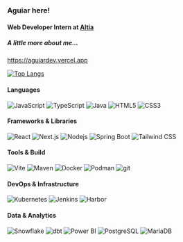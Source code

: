 <h3> Aguiar here! </h3>
<h4> Web Developer Intern at <a href="https://www.altia.es/es/altia">Altia </a></h4>

<h5> A little more about me... </h5>

https://aguiardev.vercel.app

<p align="left">
  <a href="https://github.com/aguiarsc?tab=repositories">
    <img src="https://readme.sainnhe.dev/api/top-langs/?username=aguiarsc&layout=compact&hide_progress=true&hide_border=true&border_radius=10&theme=github_dark&title_color=6cb6eb&text_color=c5cdd9&icon_color=d38aea&bg_color=333644" alt="Top Langs" />
  </a>
</p>

<body>
    <h4>Languages</h4>
    <p>
      <img alt="JavaScript" src="https://img.shields.io/badge/-JavaScript-F7DF1E?style=flat-square&logo=javascript&logoColor=black" />
      <img alt="TypeScript" src="https://img.shields.io/badge/-TypeScript-007ACC?style=flat-square&logo=typescript&logoColor=white" />
      <img alt="Java" src="https://img.shields.io/badge/-Java-ED8B00?style=flat-square&logo=openjdk&logoColor=white" />
      <img alt="HTML5" src="https://img.shields.io/badge/-HTML5-E34F26?style=flat-square&logo=html5&logoColor=white" />
      <img alt="CSS3" src="https://img.shields.io/badge/-CSS3-1572B6?style=flat-square&logo=css3&logoColor=white" />
    </p>

  <h4>Frameworks & Libraries</h4>
    <p>
      <img alt="React" src="https://img.shields.io/badge/-React-45b8d8?style=flat-square&logo=react&logoColor=white" />
      <img alt="Next.js" src="https://img.shields.io/badge/-Next.js-000000?style=flat-square&logo=next.js&logoColor=white" />
      <img alt="Nodejs" src="https://img.shields.io/badge/-Nodejs-43853d?style=flat-square&logo=Node.js&logoColor=white" />
      <img alt="Spring Boot" src="https://img.shields.io/badge/-Spring_Boot-6DB33F?style=flat-square&logo=spring-boot&logoColor=white" />
      <img alt="Tailwind CSS" src="https://img.shields.io/badge/-Tailwind_CSS-38B2AC?style=flat-square&logo=tailwind-css&logoColor=white" />
    </p>

  <h4>Tools & Build</h4>
    <p>
      <img alt="Vite" src="https://img.shields.io/badge/-Vite-646CFF?style=flat-square&logo=vite&logoColor=white" />
      <img alt="Maven" src="https://img.shields.io/badge/-Maven-C71A36?style=flat-square&logo=apache-maven&logoColor=white" />
      <img alt="Docker" src="https://img.shields.io/badge/-Docker-46a2f1?style=flat-square&logo=docker&logoColor=white" />
      <img alt="Podman" src="https://img.shields.io/badge/-Podman-892CA0?style=flat-square&logo=podman&logoColor=white" />
      <img alt="git" src="https://img.shields.io/badge/-Git-F05032?style=flat-square&logo=git&logoColor=white" />
    </p>

  <h4>DevOps & Infrastructure</h4>
    <p>
      <img alt="Kubernetes" src="https://img.shields.io/badge/-Kubernetes-326CE5?style=flat-square&logo=kubernetes&logoColor=white" />
      <img alt="Jenkins" src="https://img.shields.io/badge/-Jenkins-D24939?style=flat-square&logo=jenkins&logoColor=white" />
      <img alt="Harbor" src="https://img.shields.io/badge/-Harbor-60B932?style=flat-square&logo=harbor&logoColor=white" />
    </p>

  <h4>Data & Analytics</h4>
    <p>
      <img alt="Snowflake" src="https://img.shields.io/badge/-Snowflake-29B5E8?style=flat-square&logo=snowflake&logoColor=white" />
      <img alt="dbt" src="https://img.shields.io/badge/-dbt-FF694B?style=flat-square&logo=dbt&logoColor=white" />
      <img alt="Power BI" src="https://img.shields.io/badge/-Power_BI-F2C811?style=flat-square&logo=power-bi&logoColor=black" />
      <img alt="PostgreSQL" src="https://img.shields.io/badge/-PostgreSQL-336791?style=flat-square&logo=postgresql&logoColor=white" />
      <img alt="MariaDB" src="https://img.shields.io/badge/-MariaDB-003545?style=flat-square&logo=mariadb&logoColor=white" />
    </p>
